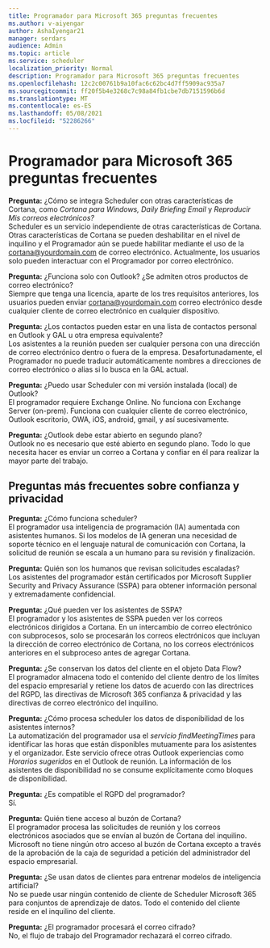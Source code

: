 ```yaml
---
title: Programador para Microsoft 365 preguntas frecuentes
ms.author: v-aiyengar
author: AshaIyengar21
manager: serdars
audience: Admin
ms.topic: article
ms.service: scheduler
localization_priority: Normal
description: Programador para Microsoft 365 preguntas frecuentes
ms.openlocfilehash: 12c2c00761b9a10fac6c62bc4d7ff5909ac935a7
ms.sourcegitcommit: ff20f5b4e3268c7c98a84fb1cbe7db7151596b6d
ms.translationtype: MT
ms.contentlocale: es-ES
ms.lasthandoff: 05/08/2021
ms.locfileid: "52286266"
---
```

# <a name="scheduler-for-microsoft-365-faqs"></a>Programador para Microsoft 365 preguntas frecuentes

**Pregunta:** ¿Cómo se integra Scheduler con otras características de Cortana, como *Cortana para Windows,* *Daily Briefing Email* y *Reproducir Mis correos electrónicos?*</br>
Scheduler es un servicio independiente de otras características de Cortana. Otras características de Cortana se pueden deshabilitar en el nivel de inquilino y el Programador aún se puede habilitar mediante el uso de la cortana@yourdomain.com de correo electrónico. Actualmente, los usuarios solo pueden interactuar con el Programador por correo electrónico.

**Pregunta:** ¿Funciona solo con Outlook? ¿Se admiten otros productos de correo electrónico?</br>
Siempre que tenga una licencia, aparte de los tres requisitos anteriores, los usuarios pueden enviar cortana@yourdomain.com correo electrónico desde cualquier cliente de correo electrónico en cualquier dispositivo.

**Pregunta:** ¿Los contactos pueden estar en una lista de contactos personal en Outlook y GAL u otra empresa equivalente?</br>
Los asistentes a la reunión pueden ser cualquier persona con una dirección de correo electrónico dentro o fuera de la empresa. Desafortunadamente, el Programador no puede traducir automáticamente nombres a direcciones de correo electrónico o alias si lo busca en la GAL actual.

**Pregunta:** ¿Puedo usar Scheduler con mi versión instalada (local) de Outlook?</br>
El programador requiere Exchange Online. No funciona con Exchange Server (on-prem). Funciona con cualquier cliente de correo electrónico, Outlook escritorio, OWA, iOS, android, gmail, y así sucesivamente.

**Pregunta:** ¿Outlook debe estar abierto en segundo plano?</br>
Outlook no es necesario que esté abierto en segundo plano. Todo lo que necesita hacer es enviar un correo a Cortana y confiar en él para realizar la mayor parte del trabajo.

## <a name="frequently-asked-trust-and-privacy-questions"></a>Preguntas más frecuentes sobre confianza y privacidad

**Pregunta:** ¿Cómo funciona scheduler?</br>
El programador usa inteligencia de programación (IA) aumentada con asistentes humanos. Si los modelos de IA generan una necesidad de soporte técnico en el lenguaje natural de comunicación con Cortana, la solicitud de reunión se escala a un humano para su revisión y finalización.

**Pregunta:** Quién son los humanos que revisan solicitudes escaladas? </br>
Los asistentes del programador están certificados por Microsoft Supplier Security and Privacy Assurance (SSPA) para obtener información personal y extremadamente confidencial. 

**Pregunta:** ¿Qué pueden ver los asistentes de SSPA?</br>
El programador y los asistentes de SSPA pueden ver los correos electrónicos dirigidos a Cortana. En un intercambio de correo electrónico con subprocesos, solo se procesarán los correos electrónicos que incluyan la dirección de correo electrónico de Cortana, no los correos electrónicos anteriores en el subproceso antes de agregar Cortana.   

**Pregunta:** ¿Se conservan los datos del cliente en el objeto Data Flow? </br>
El programador almacena todo el contenido del cliente dentro de los límites del espacio empresarial y retiene los datos de acuerdo con las directrices del RGPD, las directivas de Microsoft 365 confianza & privacidad y las directivas de correo electrónico del inquilino.

**Pregunta:** ¿Cómo procesa scheduler los datos de disponibilidad de los asistentes internos? </br>
La automatización del programador usa el *servicio findMeetingTimes* para identificar las horas que están disponibles mutuamente para los asistentes y el organizador. Este servicio ofrece otras Outlook experiencias como *Horarios sugeridos* en el Outlook de reunión. La información de los asistentes de disponibilidad no se consume explícitamente como bloques de disponibilidad. 

**Pregunta:** ¿Es compatible el RGPD del programador? </br>
Sí.

**Pregunta:** Quién tiene acceso al buzón de Cortana? </br>
El programador procesa las solicitudes de reunión y los correos electrónicos asociados que se envían al buzón de Cortana del inquilino. Microsoft no tiene ningún otro acceso al buzón de Cortana excepto a través de la aprobación de la caja de seguridad a petición del administrador del espacio empresarial.  

**Pregunta:** ¿Se usan datos de clientes para entrenar modelos de inteligencia artificial?</br>
No se puede usar ningún contenido de cliente de Scheduler Microsoft 365 para conjuntos de aprendizaje de datos. Todo el contenido del cliente reside en el inquilino del cliente.  

**Pregunta:** ¿El programador procesará el correo cifrado?</br>
No, el flujo de trabajo del Programador rechazará el correo cifrado. 




